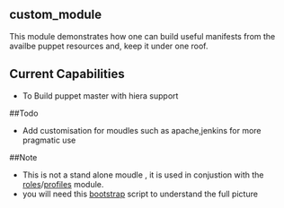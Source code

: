 ## custom_module
This module demonstrates how one can build useful manifests from the availbe puppet resources and, keep it under 
one roof.

## Current Capabilities
- To Build puppet master with hiera support

##Todo
- Add customisation for moudles such as apache,jenkins for more pragmatic use

##Note
- This is not a stand alone moudle , it is used in conjustion with the [roles](https://github.com/dvadgama/puppet_roles)/[profiles](https://github.com/dvadgama/puppet_profiles) module.
- you will need this [bootstrap](https://github.com/dvadgama/machine_build_scripts/tree/master/bootstrap) script to understand the full picture
